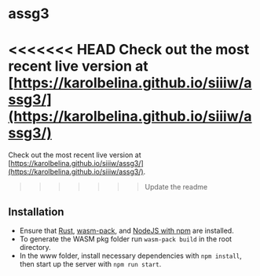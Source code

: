 # assg3

<<<<<<< HEAD
Check out the most recent live version at [https://karolbelina.github.io/siiiw/assg3/](https://karolbelina.github.io/siiiw/assg3/)
=======
Check out the most recent live version at [https://karolbelina.github.io/siiiw/assg3/](https://karolbelina.github.io/siiiw/assg3/).
>>>>>>> Update the readme

## Installation

- Ensure that [Rust](https://www.rust-lang.org/tools/install), [wasm-pack](https://rustwasm.github.io/wasm-pack/installer/), and [NodeJS with npm](https://www.npmjs.com/get-npm) are installed.
- To generate the WASM pkg folder run `wasm-pack build` in the root directory.
- In the www folder, install necessary dependencies with `npm install`, then start up the server with `npm run start`. 
